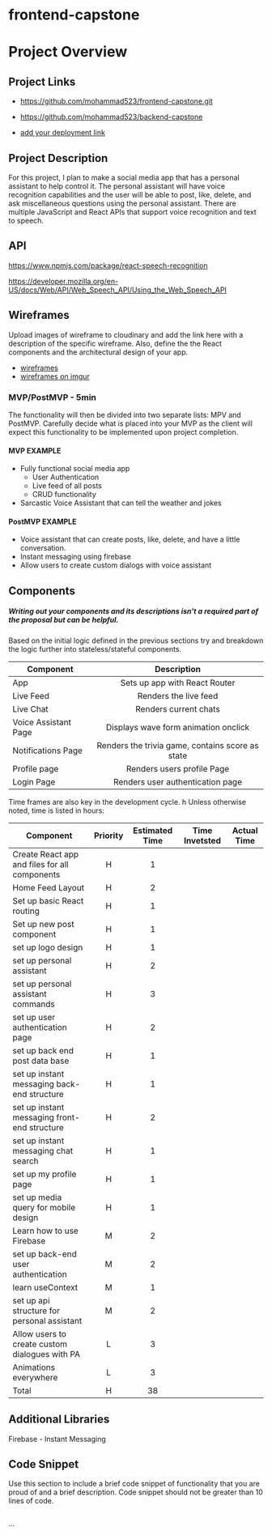# frontend-capstone
# Project Overview

## Project Links

- https://github.com/mohammad523/frontend-capstone.git

- https://github.com/mohammad523/backend-capstone

- [add your deployment link]()

## Project Description

For this project, I plan to make a social media app that has a personal assistant to help control it. The personal assistant will have voice recognition capabilities and the user will be able to post, like, delete, and ask miscellaneous questions using the personal assistant. There are multiple JavaScript and React APIs that support voice recognition and text to speech.

## API

https://www.npmjs.com/package/react-speech-recognition

https://developer.mozilla.org/en-US/docs/Web/API/Web_Speech_API/Using_the_Web_Speech_API




## Wireframes

Upload images of wireframe to cloudinary and add the link here with a description of the specific wireframe. Also, define the the React components and the architectural design of your app.

- [wireframes](https://xd.adobe.com/view/9df55e9b-5a4b-4611-bf65-437671734eaf-c8a6/)
- [wireframes on imgur](https://imgur.com/a/Y6aV0AH)


### MVP/PostMVP - 5min

The functionality will then be divided into two separate lists: MPV and PostMVP.  Carefully decide what is placed into your MVP as the client will expect this functionality to be implemented upon project completion.  

#### MVP EXAMPLE
- Fully functional social media app
	- User Authentication
	- Live feed of all posts
	- CRUD functionality
- Sarcastic Voice Assistant that can tell the weather and jokes


#### PostMVP EXAMPLE

- Voice assistant that can create posts, like, delete, and have a little conversation.
- Instant messaging using firebase
- Allow users to create custom dialogs with voice assistant


## Components
##### Writing out your components and its descriptions isn't a required part of the proposal but can be helpful.

Based on the initial logic defined in the previous sections try and breakdown the logic further into stateless/stateful components. 

| Component | Description | 
| --- | :---: |  
| App | Sets up app with React Router | 
| Live Feed | Renders the live feed | 
| Live Chat | Renders current chats |
| Voice Assistant Page | Displays wave form animation onclick |
| Notifications Page | Renders the trivia game, contains score as state |
| Profile page |  Renders users profile Page |
| Login Page | Renders user authentication page |


Time frames are also key in the development cycle.  h
Unless otherwise noted, time is listed in hours:

| Component | Priority | Estimated Time | Time Invetsted | Actual Time |
| --- | :---: |  :---: | :---: | :---: |
| Create React app and files for all components | H | 1 | | |
| Home Feed Layout | H | 2 | | |
| Set up basic React routing | H | 1 | | |
| Set up new post component | H | 1 | | |
| set up logo design | H | 1 |  |  |
| set up personal assistant | H | 2 | |  |
| set up personal assistant commands | H | 3 | |  |
| set up user authentication page | H | 2 | |  |
| set up back end post data base | H | 1 |  |  |
| set up instant messaging back-end structure | H | 1 |  |  |
| set up instant messaging front-end structure | H | 2 |  |  |
| set up instant messaging chat search | H | 1 | | |
| set up my profile page | H | 1 |  |  |
| set up media query for mobile design | H | 1 |  | |
| Learn how to use Firebase | M | 2 | |  |
| set up back-end user authentication | M | 2 |  |  |
| learn useContext | M | 1 |  |  |
| set up api structure for personal assistant | M | 2 |  | |
| Allow users to create custom dialogues with PA | L | 3 | || ||
| Animations everywhere | L | 3 |  | |
| Total | H | 38 | | |

## Additional Libraries
Firebase - Instant Messaging

## Code Snippet

Use this section to include a brief code snippet of functionality that you are proud of and a brief description.  Code snippet should not be greater than 10 lines of code.



```

```
...
```
	
```
